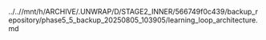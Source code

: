 ../..//mnt/h/ARCHIVE/.UNWRAP/D/STAGE2_INNER/566749f0c439/backup_repository/phase5_5_backup_20250805_103905/learning_loop_architecture.md